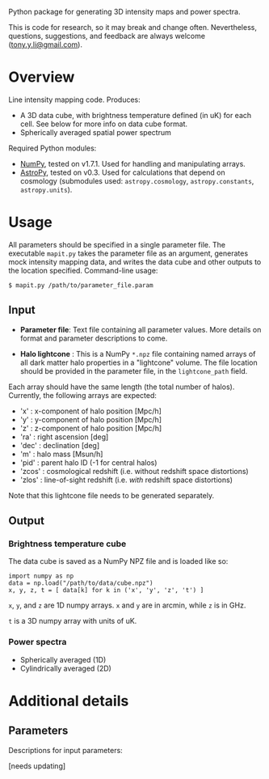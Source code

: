 Python package for generating 3D intensity maps and power spectra.

This is code for research, so it may break and change often.  Nevertheless,
questions, suggestions, and feedback are always welcome
([tony.y.li@gmail.com](mailto:tony.y.li@gmail.com)).


# Overview

Line intensity mapping code.  Produces:

- A 3D data cube, with brightness temperature defined (in uK) for each cell.
  See below for more info on data cube format.
- Spherically averaged spatial power spectrum

Required Python modules:

- [NumPy](http://www.numpy.org), tested on v1.7.1.  Used for handling and
  manipulating arrays.
- [AstroPy](http://www.astropy.org), tested on v0.3.  Used for calculations that
  depend on cosmology (submodules used: `astropy.cosmology`,
  `astropy.constants`, `astropy.units`).


# Usage

All parameters should be specified in a single parameter file.  The executable
`mapit.py` takes the parameter file as an argument, generates mock intensity
mapping data, and writes the data cube and other outputs to the location
specified.  Command-line usage:

```shell
$ mapit.py /path/to/parameter_file.param
```


## Input

- **Parameter file**: 
Text file containing all parameter values.  More details on format and
parameter descriptions to come.

- **Halo lightcone** :
This is a NumPy `*.npz` file containing named arrays of all dark matter halo
properties in a "lightcone" volume.  The file location should be provided in
the parameter file, in the `lightcone_path` field.

Each array should have the same length (the total number of halos).  Currently,
the following arrays are expected:

- 'x'   : x-component of halo position [Mpc/h]
- 'y'   : y-component of halo position [Mpc/h]
- 'z'   : z-component of halo position [Mpc/h]
- 'ra'  : right ascension [deg]
- 'dec' : declination [deg]
- 'm'   : halo mass [Msun/h]
- 'pid' : parent halo ID (-1 for central halos)
- 'zcos' : cosmological redshift (i.e. without redshift space distortions)
- 'zlos' : line-of-sight redshift (i.e. *with* redshift space distortions)

Note that this lightcone file needs to be generated separately.


## Output

### Brightness temperature cube

The data cube is saved as a NumPy NPZ file and is loaded like so:

```numpy
import numpy as np
data = np.load("/path/to/data/cube.npz")
x, y, z, t = [ data[k] for k in ('x', 'y', 'z', 't') ]
```

`x`, `y`, and `z` are 1D numpy arrays.  `x` and `y` are in arcmin, while `z` is in GHz.

`t` is a 3D numpy array with units of uK.


### Power spectra

- Spherically averaged (1D)
- Cylindrically averaged (2D)


# Additional details

## Parameters

Descriptions for input parameters:

[needs updating]

